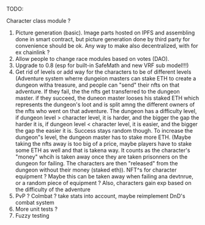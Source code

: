 TODO:

Character class module ?

1. Picture generation (basic). Image parts hosted on IPFS and assembling done in smart contract, but picture generation done by third party for convenience should be ok. Any way to make also decentralized, with for ex chainlink ?
2. Allow people to change race modules based on votes (DAO).
3. Upgrade to 0.8 (esp for built-in SafeMath and new VRF sub model!!!)
4. Get rid of levels or add way for the characters to be of different levels (Adventure system wherre dungeion masters can stake ETH to create a dungeon witha  treasure, and people can "send" their nfts on that adventure. If they fail, the
the nfts get transferred to the dungeon master. if they succeed, the duneon master looses his staked ETH which represents the dungeon's loot and is split amng the different owners of the nfts who went on that adventure. The dungeon has a difficulty level, if dungeon level > character level, it is harder, and the bigger the gap the harder it is, if dungeon level < character level, it is easier, and the bigger the gap the easier it is. Success stays random though.
To increase the dungeon"s level, the dungeon master has to stake more ETH.
(Maybe taking the nfts away is too big of a price, maybe players have to stake some ETH as well and that is takena way. It counts as the character's "money" whcih is taken away once they are taken prisonners on the dungeon for failing. The characters are then
"released" from the dungeon without their money (staked eth)).
NFT^s for character equipment ? Maybe this can be taken away when failing ana devtnrue, or a random piece of equipment ? Also, characters gain exp based on the difficulty of the adventure
5. PvP ? Colmbat ? take stats into account, maybe reimplement DnD's combat system
6. More unit tests ?
7. Fuzzy testing
